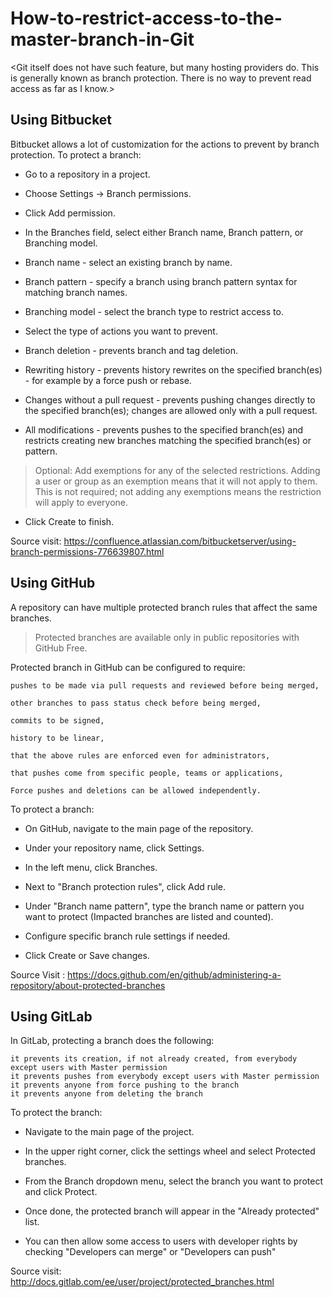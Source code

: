 # How-to-restrict-access-to-the-master-branch-in-Git

<Git itself does not have such feature, but many hosting providers do. This is generally known as branch protection. There is no way to prevent read access as far as I know.>

Using Bitbucket
------------------
Bitbucket allows a lot of customization for the actions to prevent by branch protection. To protect a branch:

- Go to a repository in a project.

- Choose Settings → Branch permissions.

- Click Add permission.

- In the Branches field, select either Branch name, Branch pattern, or Branching model.

- Branch name - select an existing branch by name.

- Branch pattern - specify a branch using branch pattern syntax for matching branch names.

- Branching model - select the branch type to restrict access to.

- Select the type of actions you want to prevent.
- Branch deletion - prevents branch and tag deletion.

- Rewriting history - prevents history rewrites on the specified branch(es) - for example by a force push or rebase.

- Changes without a pull request - prevents pushing changes directly to the specified branch(es); changes are allowed only with a pull request.

- All modifications - prevents pushes to the specified branch(es) and restricts creating new branches matching the specified branch(es) or pattern.

>Optional: Add exemptions for any of the selected restrictions. Adding a user or group as an exemption means that it will not apply to them. This is not required; not adding any exemptions means the restriction will apply to everyone.

- Click Create to finish.

Source visit: https://confluence.atlassian.com/bitbucketserver/using-branch-permissions-776639807.html

Using GitHub
------------------

A repository can have multiple protected branch rules that affect the same branches.

>Protected branches are available only in public repositories with GitHub Free.

Protected branch in GitHub can be configured to require:
```
pushes to be made via pull requests and reviewed before being merged,

other branches to pass status check before being merged,

commits to be signed,

history to be linear,

that the above rules are enforced even for administrators,

that pushes come from specific people, teams or applications,

Force pushes and deletions can be allowed independently.
```
To protect a branch:

- On GitHub, navigate to the main page of the repository.

- Under your repository name, click Settings.

- In the left menu, click Branches.

- Next to "Branch protection rules", click Add rule.

- Under "Branch name pattern", type the branch name or pattern you want to protect (Impacted branches are listed and counted).

- Configure specific branch rule settings if needed.

- Click Create or Save changes.

Source Visit : https://docs.github.com/en/github/administering-a-repository/about-protected-branches

Using GitLab
-------------
In GitLab, protecting a branch does the following:
```
it prevents its creation, if not already created, from everybody except users with Master permission
it prevents pushes from everybody except users with Master permission
it prevents anyone from force pushing to the branch
it prevents anyone from deleting the branch
```
To protect the branch:

- Navigate to the main page of the project.

- In the upper right corner, click the settings wheel and select Protected branches.

- From the Branch dropdown menu, select the branch you want to protect and click Protect.

- Once done, the protected branch will appear in the "Already protected" list.

- You can then allow some access to users with developer rights by checking "Developers can merge" or "Developers can push"

Source visit: http://docs.gitlab.com/ee/user/project/protected_branches.html
